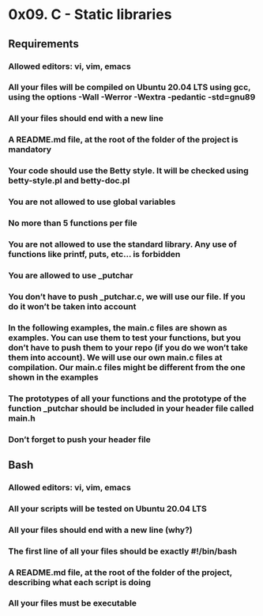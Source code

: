 # 0x09. C - Static libraries
## Requirements
### Allowed editors: vi, vim, emacs
### All your files will be compiled on Ubuntu 20.04 LTS using gcc, using the options -Wall -Werror -Wextra -pedantic -std=gnu89
### All your files should end with a new line
### A README.md file, at the root of the folder of the project is mandatory
### Your code should use the Betty style. It will be checked using betty-style.pl and betty-doc.pl
### You are not allowed to use global variables
### No more than 5 functions per file
### You are not allowed to use the standard library. Any use of functions like printf, puts, etc… is forbidden
### You are allowed to use _putchar
### You don’t have to push _putchar.c, we will use our file. If you do it won’t be taken into account
### In the following examples, the main.c files are shown as examples. You can use them to test your functions, but you don’t have to push them to your repo (if you do we won’t take them into account). We will use our own main.c files at compilation. Our main.c files might be different from the one shown in the examples
### The prototypes of all your functions and the prototype of the function _putchar should be included in your header file called main.h
### Don’t forget to push your header file
## Bash
### Allowed editors: vi, vim, emacs
### All your scripts will be tested on Ubuntu 20.04 LTS
### All your files should end with a new line (why?)
### The first line of all your files should be exactly #!/bin/bash
### A README.md file, at the root of the folder of the project, describing what each script is doing
### All your files must be executable
